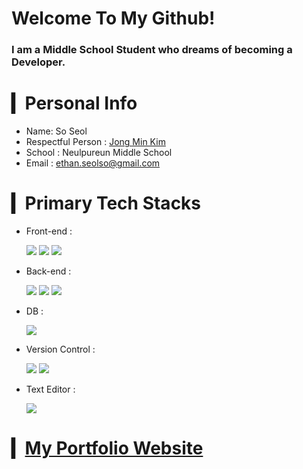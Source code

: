# Welcome To My Github!

### I am a Middle School Student who dreams of becoming a Developer.

# ▎Personal Info

  - Name: So Seol
  - Respectful Person : [Jong Min Kim](https://github.com/cmiscm)
  - School : Neulpureun Middle School
  - Email : ethan.seolso@gmail.com

# ▎Primary Tech Stacks

  - Front-end : 
    <!-- HTML, CSS, JavaScript -->
    <span><img src="https://img.shields.io/badge/HTML-e34c26?style=flat&logo=html5&logoColor=white"></span>
    <span><img src="https://img.shields.io/badge/CSS-264de4?style=flat&logo=css3&logoColor=white"></span>
    <span><img src="https://img.shields.io/badge/JavaScript-f0db4f?style=flat&logo=JavaScript&logoColor=white"></span>

  - Back-end : 
    <!-- Python, NodeJS, Pug -->
    <span><img src="https://img.shields.io/badge/Python-4477ba?style=flat&logo=Python&logoColor=white"></span>
    <span><img src="https://img.shields.io/badge/NodeJS-3c873a?style=flat&logo=node&logoColor=white"></span>
    <span><img src="https://img.shields.io/badge/Pug-a2866b?style=flat&logo=Pug&logoColor=white"></span>

  - DB : 
    <!-- MongoDB -->
    <span><img src="https://img.shields.io/badge/MongoDB-3FA037?style=flat&logo=mongoDB&logoColor=white"></span>

  - Version Control :
    <!-- Git, Github -->
    <span><img src="https://img.shields.io/badge/Git-f34f29?style=flat&logo=git&logoColor=white"></span>
    <span><img src="https://img.shields.io/badge/Github-333?style=flat&logo=Github&logoColor=white"></span>

  - Text Editor : 
    <!-- Visual Studio Code -->
    <span><img src="https://img.shields.io/badge/Visual%20Studio%20Code-0078d7?style=flat&logo=Visual%20Studio%20Code&logoColor=white"></span>

# ▎[My Portfolio Website](https://Novelier-Webbelier.github.io)
